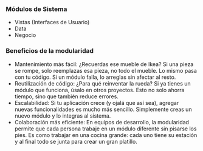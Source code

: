 <h3>Módulos de Sistema</h3>
<ul>
    <li>Vistas (Interfaces de Usuario)</li>
    <li>Data</li>
    <li>Negocio</li>
</ul>

<p>
<h3>Beneficios de la modularidad</h3>
<ul>
<li>Mantenimiento más fácil: ¿Recuerdas ese mueble de Ikea? Si una pieza se rompe, solo reemplazas esa pieza, no todo el mueble. Lo mismo pasa con tu código. Si un módulo falla, lo arreglas sin afectar al resto.</li>
<li>Reutilización de código: ¿Para qué reinventar la rueda? Si ya tienes un módulo que funciona, úsalo en otros proyectos. Esto no solo ahorra tiempo, sino que también reduce errores.</li>
<li>Escalabilidad: Si tu aplicación crece (y ojalá que así sea), agregar nuevas funcionalidades es mucho más sencillo. Simplemente creas un nuevo módulo y lo integras al sistema.</li>
<li>Colaboración más eficiente: En equipos de desarrollo, la modularidad permite que cada persona trabaje en un módulo diferente sin pisarse los pies. Es como trabajar en una cocina grande: cada uno tiene su estación y al final todo se junta para crear un gran platillo.</li>
</ul>

</p>